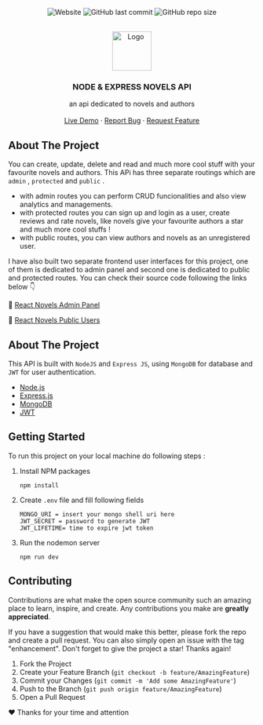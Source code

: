 <div align="center">

![Website](https://img.shields.io/website?down_color=red&down_message=DOWN&label=HEROKU&logo=heroku&style=for-the-badge&up_color=brightgreen&up_message=ACTIVE&url=https%3A%2F%2Fnodejs-novels.herokuapp.com%2F)
![GitHub last commit](https://img.shields.io/github/last-commit/Yazdun/nodejs-novels?color=brightgreen&logo=git&logoColor=white&style=for-the-badge)
![GitHub repo size](https://img.shields.io/github/repo-size/Yazdun/nodejs-novels?color=violet&logo=github&logoColor=white&style=for-the-badge)

<!-- PROJECT LOGO -->
<br />
  <a href="https://github.com/othneildrew/Best-README-Template">
    <img src="./docs/assets/favicon.ico" alt="Logo" width="80" height="80">
  </a>

  <h3 align="center">NODE & EXPRESS NOVELS API</h3>

  <p align="center">
    an api dedicated to novels and authors
    <br />
    <br />
    <a href="https://nodejs-novels.herokuapp.com/" target="_blank">Live Demo</a>
    ·
    <a href="https://github.com/Yazdun/nodejs-novels/issues">Report Bug</a>
    ·
    <a href="https://github.com/Yazdun/nodejs-novels/issues">Request Feature</a>
  </p>
</div>

## About The Project

You can create, update, delete and read and much more cool stuff with your favourite novels and authors. This APi has three separate routings which are `admin` , `protected` and `public` .

- with admin routes you can perform CRUD funcionalities and also view analytics and managements.
- with protected routes you can sign up and login as a user, create reviews and rate novels, like novels give your favourite authors a star and much more cool stuffs !
- with public routes, you can view authors and novels as an unregistered user.

I have also built two separate frontend user interfaces for this project, one of them is dedicated to admin panel and second one is dedicated to public and protected routes. You can check their source code following the links below 👇

🔗 [React Novels Admin Panel ](/guides/content/editing-an-existing-page)

🔗 [React Novels Public Users](/guides/content/editing-an-existing-page)

## About The Project

This API is built with `NodeJS` and `Express JS`, using `MongoDB` for database and `JWT` for user authentication.

- [Node.js](https://nodejs.org/en/)
- [Express.js](https://expressjs.com/)
- [MongoDB](https://www.mongodb.com/)
- [JWT](https://jwt.io/)

## Getting Started

To run this project on your local machine do following steps :

1. Install NPM packages
   ```
   npm install
   ```
2. Create `.env` file and fill following fields
   ```
   MONGO_URI = insert your mongo shell uri here
   JWT_SECRET = password to generate JWT
   JWT_LIFETIME= time to expire jwt token
   ```
3. Run the nodemon server
   ```
   npm run dev
   ```

## Contributing

Contributions are what make the open source community such an amazing place to learn, inspire, and create. Any contributions you make are **greatly appreciated**.

If you have a suggestion that would make this better, please fork the repo and create a pull request. You can also simply open an issue with the tag "enhancement".
Don't forget to give the project a star! Thanks again!

1. Fork the Project
2. Create your Feature Branch (`git checkout -b feature/AmazingFeature`)
3. Commit your Changes (`git commit -m 'Add some AmazingFeature'`)
4. Push to the Branch (`git push origin feature/AmazingFeature`)
5. Open a Pull Request

❤️ Thanks for your time and attention
